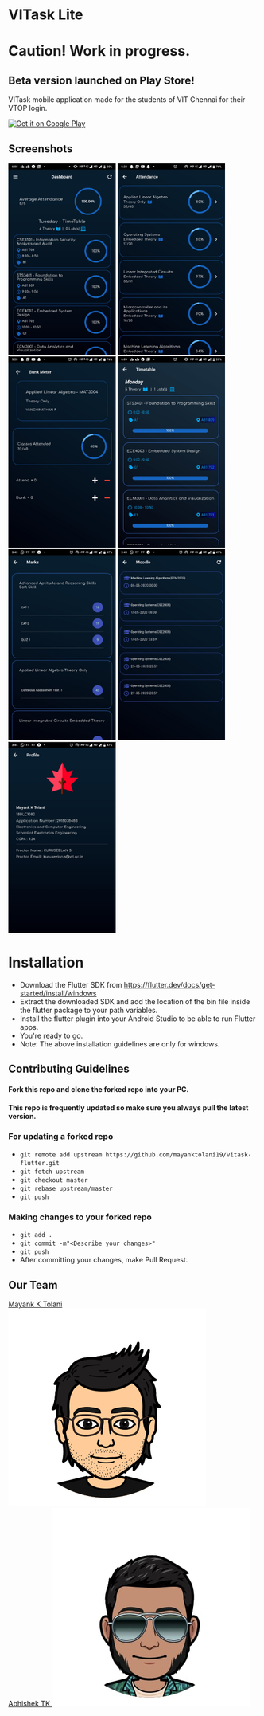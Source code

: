 # VITask Lite

# Caution! Work in progress. 

## Beta version launched on Play Store!

VITask mobile application made for the students of VIT Chennai for their VTOP login.

<a href='https://play.google.com/store/apps/details?id=me.vitask.vitasklite'><img alt='Get it on Google Play' src='https://play.google.com/intl/en_us/badges/images/generic/en_badge_web_generic.png' width="200px"/></a>

## Screenshots

<img src="screenshots/dashboard.jpg" width="216" height="384"> <img src="screenshots/attendance.jpg" width="216" height="384"> 
<img src="screenshots/bunk_meter.jpg" width="216" height="384"> <img src="screenshots/timetable.jpg" width="216" height="384">
<img src="screenshots/marks.jpg" width="216" height="384"> <img src="screenshots/moodle.jpg" width="216" height="384"> <img src="screenshots/profile.jpg" width="216" height="384">

# Installation

* Download the Flutter SDK from https://flutter.dev/docs/get-started/install/windows
* Extract the downloaded SDK and add the location of the bin file inside the flutter package to your path variables.
* Install the flutter plugin into your Android Studio to be able to run Flutter apps.
* You're ready to go.
* Note: The above installation guidelines are only for windows.

## Contributing Guidelines

#### Fork this repo and clone the forked repo into your PC.
#### This repo is frequently updated so make sure you always pull the latest version.

### For updating a forked repo
* `git remote add upstream https://github.com/mayanktolani19/vitask-flutter.git`
* `git fetch upstream`
* `git checkout master`
* `git rebase upstream/master`
* `git push`

### Making changes to your forked repo
* `git add .`
* `git commit -m"<Describe your changes>"`
* `git push`
* After committing your changes, make Pull Request.

## Our Team

<a href="https://github.com/mayanktolani19"> Mayank K Tolani <img src="screenshots/mayank.png">
  <br>
<a href = "https://github.com/maa-atk"> Abhishek TK <img src="screenshots/abhishek.jpeg"> 



